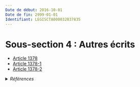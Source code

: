 ```yaml
---
Date de début: 2016-10-01
Date de fin: 2999-01-01
Identifiant: LEGISCTA000032037835
---
```


<h1>Sous-section 4 : Autres écrits</h1>

- [Article 1378](article_1378.md)
- [Article 1378-1](article_1378-1.md)
- [Article 1378-2](article_1378-2.md)

<details>
  <summary><em>Références</em></summary>

  <h2>Articles faisant référence à la section</h2>
  
  <ul>
    <li>
      <a href="https://legal.tricoteuses.fr//redirection/LEGIARTI000032006595?vers=git&vers=legifrance">Ordonnance n° 2016-131 du 10 février 2016 portant réforme du droit des contrats, du régime général et de la preuve des obligations - article 4 ENTIEREMENT_MODIF</a> CREE source
    </li>
  </ul>
</details>
